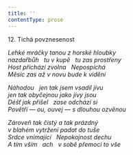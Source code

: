 ```yaml
---
title: ''
contentType: prose
---
```


12. Tichá povznesenost

_Lehké mráčky tanou z horské hloubky  
nazdařbůh   tu v kupě   tu zas prostřeny  
Host přichází zvolna   Nepospíchá  
Měsíc zas až v novu bude k vidění_

_Náhodou   jen tak jsem vsadil jívu  
jen tak obyčejnou jako jívy jsou  
Déšť jak přišel   zase odchází si  
Povětří — ou, ouvej — s dlouhou ozvěnou_

_Zároveň tak čistý a tak prázdný  
v blahém vytržení padat do tuše  
Srdce vnímající   Nepokojnost dechu  
A tím vším   ach   v sobě přemoci to vše_

